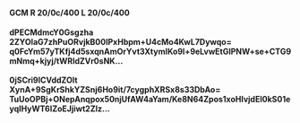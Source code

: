 #### GCM R 20/0c/400 L 20/0c/400
**dPECMdmcY0Gsgzha**<br/>**2ZYOIaG7zhPuORvjkB00lPxHbpm+U4cMo4KwL7Dywqo=**<br/>**q0FcYm57yTKfj4d5sxqnAmOrYvt3XtymIKo9l+9eLvwEtGlPNW+se+CTG9mNmq+kjyj/tWRldZVr0sNK...**<br/><br/>
**0jSCri9lCVddZOlt**<br/>**XynA+9SgKrShkYZSnj6Ho9it/7cygphXRSx8s33DbAo=**<br/>**TuUoOPBj+ONepAnqpox50njUfAW4aYam/Ke8N64Zpos1xoHlvjdEl0kS01eyqIHyWT6IZoEJjiwt2Zlz...**